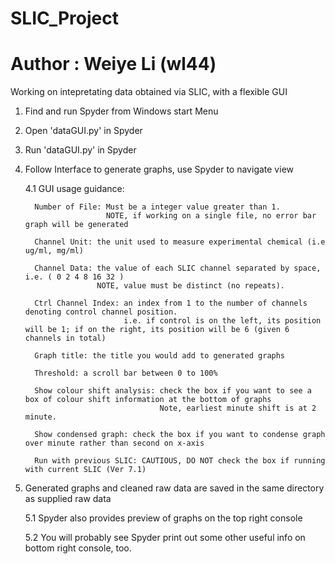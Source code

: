 # SLIC_Project
# Author : Weiye Li (wl44)

Working on intepretating data obtained via SLIC, with a flexible GUI

1. Find and run Spyder from Windows start Menu

2. Open 'dataGUI.py' in Spyder

3. Run 'dataGUI.py' in Spyder

4. Follow Interface to generate graphs, use Spyder to navigate view

    4.1 GUI usage guidance:
    
         Number of File: Must be a integer value greater than 1. 
                         NOTE, if working on a single file, no error bar graph will be generated
         
         Channel Unit: the unit used to measure experimental chemical (i.e ug/ml, mg/ml)
         
         Channel Data: the value of each SLIC channel separated by space, i.e. ( 0 2 4 8 16 32 ) 
                       NOTE, value must be distinct (no repeats). 
         
         Ctrl Channel Index: an index from 1 to the number of channels denoting control channel position. 
                             i.e. if control is on the left, its position will be 1; if on the right, its position will be 6 (given 6 channels in total)
    
         Graph title: the title you would add to generated graphs
         
         Threshold: a scroll bar between 0 to 100%
         
         Show colour shift analysis: check the box if you want to see a box of colour shift information at the bottom of graphs
                                     Note, earliest minute shift is at 2 minute.
         
         Show condensed graph: check the box if you want to condense graph over minute rather than second on x-axis
         
         Run with previous SLIC: CAUTIOUS, DO NOT check the box if running with current SLIC (Ver 7.1)
    
5. Generated graphs and cleaned raw data are saved in the same directory as supplied raw data

    5.1 Spyder also provides preview of graphs on the top right console
    
    5.2 You will probably see Spyder print out some other useful info on bottom right console, too. 

